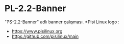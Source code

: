 # PL-2.2-Banner
"PS-2.2-Banner" adlı banner çalışması.
*Pisi Linux logo : 
* https://www.pisilinux.org 
* https://github.com/pisilinux/main
